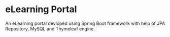 # eLearning Portal

An eLearning portal devloped using Spring Boot framework with help of JPA Repository, MySQL and Thymeleaf engine.

